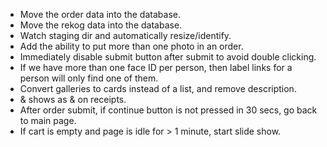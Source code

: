  * Move the order data into the database.
 * Move the rekog data into the database.
 * Watch staging dir and automatically resize/identify.
 * Add the ability to put more than one photo in an order.
 * Immediately disable submit button after submit to avoid double clicking.
 * If we have more than one face ID per person, then label links for a person will only find one of them.
 * Convert galleries to cards instead of a list, and remove description.
 * & shows as &amp; on receipts.
 * After order submit, if continue button is not pressed in 30 secs, go back to main page.
 * If cart is empty and page is idle for > 1 minute, start slide show.
